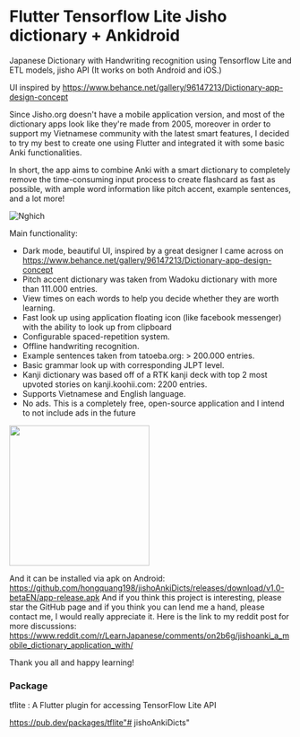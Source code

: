 # Flutter Tensorflow Lite Jisho dictionary + Ankidroid
Japanese Dictionary with Handwriting recognition using Tensorflow Lite and ETL models, jisho API
(It works on both Android and iOS.)

UI inspired by https://www.behance.net/gallery/96147213/Dictionary-app-design-concept

Since Jisho.org doesn't have a mobile application version, and most of the dictionary apps look like they're made from 2005, moreover in order to support my Vietnamese community with the latest smart features, I decided to try my best to create one using Flutter and integrated it with some basic Anki functionalities.

In short, the app aims to combine Anki with a smart dictionary to completely remove the time-consuming input process to create flashcard as fast as possible, with ample word information like pitch accent, example sentences, and a lot more!

![Nghich](https://user-images.githubusercontent.com/49474671/126075995-50a8d4c2-04ca-4e4e-aa98-03bca2a17525.png)

Main functionality:
- Dark mode, beautiful UI, inspired by a great designer I came across on https://www.behance.net/gallery/96147213/Dictionary-app-design-concept
- Pitch accent dictionary was taken from Wadoku dictionary with more than 111.000 entries.
- View times on each words to help you decide whether they are worth learning.
- Fast look up using application floating icon (like facebook messenger) with the ability to look up from clipboard
- Configurable spaced-repetition system.
- Offline handwriting recognition.
- Example sentences taken from tatoeba.org: > 200.000 entries.
- Basic grammar look up with corresponding JLPT level.
- Kanji dictionary was based off of a RTK kanji deck with top 2 most upvoted stories on kanji.koohii.com: 2200 entries.
- Supports Vietnamese and English language.
- No ads. This is a completely free, open-source application and I intend to not include ads in the future

<img src="gif.gif" width="250">

And it can be installed via apk on Android: https://github.com/hongquang198/jishoAnkiDicts/releases/download/v1.0-betaEN/app-release.apk
And if you think this project is interesting, please star the GitHub page and if you think you can lend me a hand, please contact me, I would really appreciate it.
Here is the link to my reddit post for more discussions: https://www.reddit.com/r/LearnJapanese/comments/on2b6g/jishoanki_a_mobile_dictionary_application_with/

Thank you all and happy learning!

### Package
tflite : A Flutter plugin for accessing TensorFlow Lite API

https://pub.dev/packages/tflite"# jishoAnkiDicts" 




